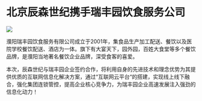 # 北京辰森世纪携手瑞丰园饮食服务公司

![](http://www.choicesoft.com.cn/UploadFile/2016330155117475.jpg)

濮阳瑞丰园饮食服务有限公司成立于2001年，集食品生产加工配送、餐饮以及医院学校餐饮配送、酒店为一体。旗下有大宴天下，园外园，百姓大食堂等多个餐饮品牌，是濮阳当地著名餐饮企业品牌，深受食客的喜爱。
         
本次，辰森世纪与瑞丰园企业签约合作，将利用自身的先进技术和理念优势为其提供优质的互联网信息化解决方案，通过“互联网云平台“的搭建，实现线上线下融合，强化集团连锁管控，提高企业核心竞争力，为瑞丰园企业高速发展注入强劲的信息化动力！